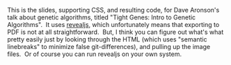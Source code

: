 This is the slides,
supporting CSS,
and resulting code,
for Dave Aronson's talk
about genetic algorithms,
titled "Tight Genes: Intro to Genetic Algorithms".&nbsp;
It uses [revealjs](https://revealjs.com/),
which unfortunately means that
exporting to PDF is not at all straightforward.&nbsp;
But, I think you can figure out what's what pretty easily
just by looking through the HTML
(which uses "semantic linebreaks" to minimize false git-differences),
and pulling up the image files.&nbsp;
Or of course you can run revealjs on your own system.&nbsp;
